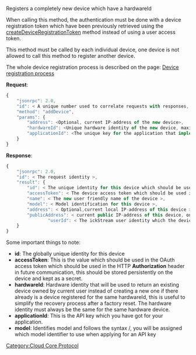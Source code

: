 Registers a completely new device which have a hardwareId

When calling this method, the authentication must be done with a device
registration token which have been previously retrieved using the
[createDeviceRegistrationToken](../Cloud_Core_Protocol/createDeviceRegistrationToken "wikilink")
method instead of using a user access token.

This method must be called by each individual device, one device is not
allowed to call this method to register another device.

The whole device registration process is described on the page: [Device
registration process](../Device_registration_process "wikilink")

**Request**:

``` javascript
{
    "jsonrpc": 2.0,
    "id": < A unique number used to correlate requests with responses, see JSON-RPC specification for more information >,
    "method": "addDevice",
    "params": {
        "address": <Optional, current IP-address of the new device>,
        "hardwareId": <Unique hardware identity of the new device, maximum 100 characters>
        "applicationId": <The unique key for the application that implements this device >
    }
}
```

**Response**:

``` javascript
{
    "jsonrpc": 2.0,
    "id": < The request identity >,
    "result": {
        "id": < The unique identity for this device which should be used in any further communication >,
        "accessToken": < The device access token which should be used in any further communication >,
        "name": < The new user friendly name of the device >,
        "model": < Model identification for this device >,
        "address": < Optional,current local IP-address of this device >,
        "publicAddress": < current public IP-address of this device, only available if address is specified >
                "userId": < The ickStream user identity which the device belongs to >
    }
}
```

Some important things to note:

  - **id**: The globally unique identity for this device
  - **accessToken**: This is the value which should be used in the OAuth
    access token which should be used in the HTTP **Authorization**
    header in future communication, this should be stored persistently
    on the device and kept as a secret.
  - **hardwareId**: Hardware identity that will be used to return an
    existing device owned by current user instead of creating a new one
    if there already is a device registered for the same hardwareId,
    this is useful to simplify the recovery process after a factory
    reset. The hardware identity must always be the same for the same
    hardware device.
  - **applicationId**: This is the API key which you have got for your
    application.
  - **model**: Identifies model and follows the syntax
    <manufacturer>/<model>, you will be assigned which model identifier
    to use when applying for an API key

[Category:Cloud Core Protocol](Category:Cloud_Core_Protocol "wikilink")

